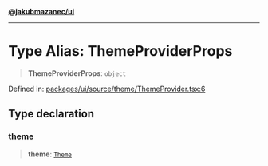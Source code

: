 [**@jakubmazanec/ui**](../README.md)

---

# Type Alias: ThemeProviderProps

> **ThemeProviderProps**: `object`

Defined in:
[packages/ui/source/theme/ThemeProvider.tsx:6](https://github.com/jakubmazanec/tools/blob/797379ce98752dc838b82c8398e04d90c58ce9e7/packages/ui/source/theme/ThemeProvider.tsx#L6)

## Type declaration

### theme

> **theme**: [`Theme`](Theme.md)
